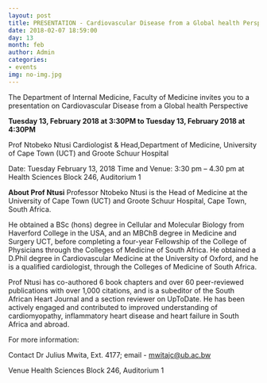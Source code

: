 ```yaml
---
layout: post
title: PRESENTATION - Cardiovascular Disease from a Global health Perspective
date: 2018-02-07 18:59:00
day: 13
month: feb
author: Admin
categories:
- events
img: no-img.jpg
---
```


The Department of Internal Medicine, Faculty of Medicine invites you to a presentation on Cardiovascular Disease from a Global health Perspective <!--more-->

**Tuesday 13, February 2018 at 3:30PM to Tuesday 13, February 2018 at 4:30PM**

Prof Ntobeko Ntusi
Cardiologist & Head,Department of Medicine, University of Cape Town (UCT) and Groote Schuur Hospital

Date: Tuesday February 13, 2018
Time and Venue: 3:30 pm – 4.30 pm at Health Sciences Block 246, Auditorium 1

**About Prof Ntusi**
Professor Ntobeko Ntusi is the Head of Medicine at the University of Cape Town (UCT) and Groote Schuur Hospital, Cape Town, South Africa.

He obtained a BSc (hons) degree in Cellular and Molecular Biology from Haverford College in the USA, and an MBChB degree in Medicine and Surgery UCT, before completing a four-year Fellowship of the College of Physicians through the Colleges of Medicine of South Africa. He obtained a D.Phil degree in Cardiovascular Medicine at the University of Oxford, and he is a qualified cardiologist, through the Colleges of Medicine of South Africa.

Prof Ntusi has co-authored 6 book chapters and over 60 peer-reviewed publications with over 1,000 citations, and is a subeditor of the South African Heart Journal and a section reviewer on UpToDate. He has been actively engaged and contributed to improved understanding of cardiomyopathy, inflammatory heart disease and heart failure in South Africa and abroad.

For more information:

Contact Dr Julius Mwita, Ext. 4177; email - mwitajc@ub.ac.bw

Venue
Health Sciences Block 246, Auditorium 1